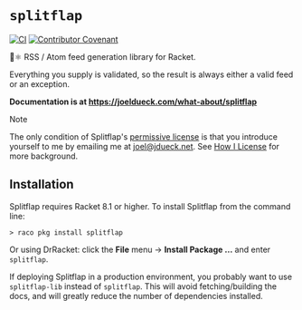# `splitflap` 

[![CI](https://github.com/otherjoel/splitflap/actions/workflows/push.yml/badge.svg)](https://github.com/otherjoel/splitflap/actions)
[![Contributor Covenant](https://img.shields.io/badge/Contributor%20Covenant-2.0-4baaaa.svg)](CODE_OF_CONDUCT.md)

🔖⚛️ RSS / Atom feed generation library for Racket.

Everything you supply is validated, so the result is always either a valid feed or an exception.

**Documentation is at <https://joeldueck.com/what-about/splitflap>**

> [!NOTE] 
> The only condition of Splitflap's [permissive license](LICENSE.md) is that you introduce yourself
to me by emailing me at <joel@jdueck.net>. See [How I License][hil] for more background.

[hil]: https://joeldueck.com/how-i-license.html

## Installation

Splitflap requires Racket 8.1 or higher. To install Splitflap from the command line:

    > raco pkg install splitflap

Or using DrRacket: click the **File** menu → **Install Package …** and enter `splitflap`.

If deploying Splitflap in a production environment, you probably want to use `splitflap-lib` instead
of `splitflap`. This will avoid fetching/building the docs, and will greatly reduce the number of
dependencies installed.
